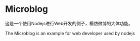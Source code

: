# Microblog

这是一个使用Nodejs进行Web开发的例子，模仿微博的大体功能。

The Microblog is an example for web developer used by nodejs
